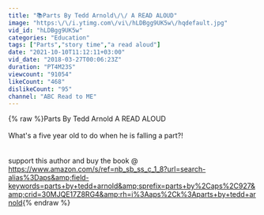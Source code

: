 ```yaml
---
title: "📚Parts By Tedd Arnold\/\/ A READ ALOUD"
image: "https:\/\/i.ytimg.com\/vi\/hLDBgg9UK5w\/hqdefault.jpg"
vid_id: "hLDBgg9UK5w"
categories: "Education"
tags: ["Parts","story time","a read aloud"]
date: "2021-10-10T11:12:11+03:00"
vid_date: "2018-03-27T00:06:23Z"
duration: "PT4M23S"
viewcount: "91054"
likeCount: "468"
dislikeCount: "95"
channel: "ABC Read to ME"
---
```

{% raw %}Parts By Tedd Arnold A READ ALOUD<br /><br />What's a five year old to do when he is falling a part?!<br /><br /><br />support this author and buy the book @<br /><a rel="nofollow" target="blank" href="https://www.amazon.com/s/ref=nb_sb_ss_c_1_8?url=search-alias%3Daps&amp;field-keywords=parts+by+tedd+arnold&amp;sprefix=parts+by%2Caps%2C927&amp;crid=30MJQE17Z8RG4&amp;rh=i%3Aaps%2Ck%3Aparts+by+tedd+arnold">https://www.amazon.com/s/ref=nb_sb_ss_c_1_8?url=search-alias%3Daps&amp;field-keywords=parts+by+tedd+arnold&amp;sprefix=parts+by%2Caps%2C927&amp;crid=30MJQE17Z8RG4&amp;rh=i%3Aaps%2Ck%3Aparts+by+tedd+arnold</a>{% endraw %}
